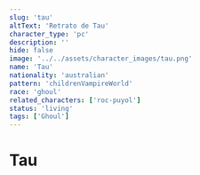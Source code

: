 ```yaml
---
slug: 'tau'
altText: 'Retrato de Tau'
character_type: 'pc'
description: ''
hide: false
image: '../../assets/character_images/tau.png'
name: 'Tau'
nationality: 'australian'
pattern: 'childrenVampireWorld'
race: 'ghoul'
related_characters: ['roc-puyol']
status: 'living'
tags: ['Ghoul']
---
```


# Tau
